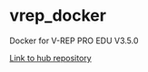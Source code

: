 # vrep_docker
Docker for V-REP PRO EDU V3.5.0

[Link to hub repository](https://hub.docker.com/r/chreniuc/vrep_debian/)

